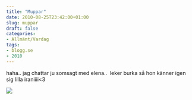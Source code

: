 ```yaml
---
title: "Muppar"
date: 2010-08-25T23:42:00+01:00
slug: muppar
draft: false
categories:
- Allmänt/Vardag
tags:
- blogg.se
- 2010
---
```

haha.. jag chattar ju somsagt med elena..  leker burka så hon känner igen sig lilla iraniiii<3  
  
  
![](/assets/images/blogg.se/burkaaa_104511302.jpg)